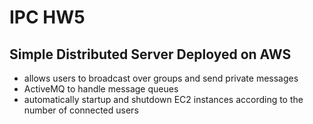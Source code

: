 # IPC HW5

## Simple Distributed Server Deployed on AWS

- allows users to broadcast over groups and send private messages
- ActiveMQ to handle message queues
- automatically startup and shutdown EC2 instances according to the number of connected users
